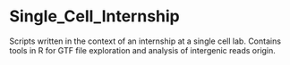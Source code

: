 # Single_Cell_Internship
Scripts written in the context of an internship at a single cell lab. Contains tools in R for GTF file exploration and analysis of intergenic reads origin. 




